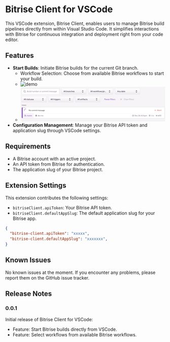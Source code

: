 # Bitrise Client for VSCode

This VSCode extension, Bitrise Client, enables users to manage Bitrise build pipelines directly from within Visual Studio Code. It simplifies interactions with Bitrise for continuous integration and deployment right from your code editor.

## Features

- **Start Builds**: Initiate Bitrise builds for the current Git branch.
  - Workflow Selection: Choose from available Bitrise workflows to start your build.
  - ![demo](doc/media/bitrise-client-build.gif)
  - ![demo](doc/media/bitrise-build-success.png)
- **Configuration Management**: Manage your Bitrise API token and application slug through VSCode settings.

## Requirements

- A Bitrise account with an active project.
- An API token from Bitrise for authentication.
- The application slug of your Bitrise project.


## Extension Settings

This extension contributes the following settings:

- `bitriseClient.apiToken`: Your Bitrise API token.
- `bitriseClient.defaultAppSlug`: The default application slug for your Bitrise app.

```workspace.json
{
  "bitrise-client.apiToken": "xxxxx",
  "bitrise-client.defaultAppSlug": "xxxxxxx",
}
```

## Known Issues

No known issues at the moment. If you encounter any problems, please report them on the GitHub issue tracker.

## Release Notes

### 0.0.1

Initial release of Bitrise Client for VSCode:

- Feature: Start Bitrise builds directly from VSCode.
- Feature: Select workflows from available Bitrise workflows.
